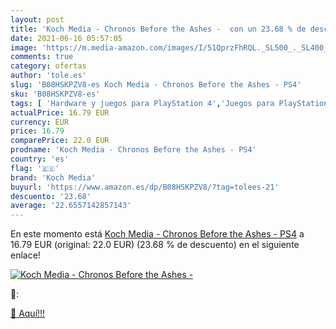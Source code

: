 ```yaml
---
layout: post
title: 'Koch Media - Chronos Before the Ashes -  con un 23.68 % de descuento'
date: 2021-06-16 05:57:05
image: 'https://m.media-amazon.com/images/I/51QprzFhRQL._SL500_._SL400_.jpg'
comments: true
category: ofertas
author: 'tole.es'
slug: 'B08HSKPZV8-es Koch Media - Chronos Before the Ashes - PS4'
sku: 'B08HSKPZV8-es'
tags: [ 'Hardware y juegos para PlayStation 4','Juegos para PlayStation 4','Videojuegos','koch media','ps4', ]
actualPrice: 16.79 EUR
currency: EUR
price: 16.79
comparePrice: 22.0 EUR
prodname: 'Koch Media - Chronos Before the Ashes - PS4'
country: 'es'
flag: '🇪🇸'
brand: 'Koch Media'
buyurl: 'https://www.amazon.es/dp/B08HSKPZV8/?tag=tolees-21'
descuento: '23.68'
average: '22.6557142857143'
---
```


En este momento está [Koch Media - Chronos Before the Ashes - PS4](https://www.amazon.es/dp/B08HSKPZV8/?tag=tolees-21) a 16.79 EUR (original: 22.0 EUR) (23.68 %  de descuento) en el siguiente enlace!

[![Koch Media - Chronos Before the Ashes - ](https://m.media-amazon.com/images/I/51QprzFhRQL._SL500_._SL400_.jpg)](https://www.amazon.es/dp/B08HSKPZV8/?tag=tolees-21)

🔎:


[🛒 Aquí!!!](https://www.amazon.es/dp/B08HSKPZV8/?tag=tolees-21)
